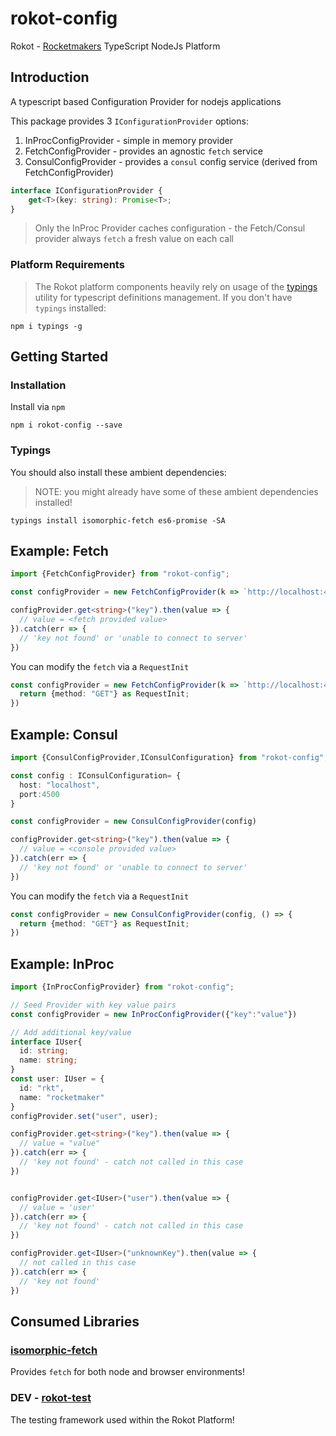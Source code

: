 # rokot-config

Rokot - [Rocketmakers](http://www.rocketmakers.com/) TypeScript NodeJs Platform

## Introduction

A typescript based Configuration Provider for nodejs applications

This package provides 3 `IConfigurationProvider` options:

1. InProcConfigProvider - simple in memory provider
2. FetchConfigProvider - provides an agnostic `fetch` service
3. ConsulConfigProvider - provides a `consul` config service (derived from FetchConfigProvider)

```typescript
interface IConfigurationProvider {
    get<T>(key: string): Promise<T>;
}
```

> Only the InProc Provider caches configuration - the Fetch/Consul provider always `fetch` a fresh value on each call

### Platform Requirements
>The Rokot platform components heavily rely on usage of the [typings](https://github.com/typings/typings) utility for typescript definitions management.
If you don't have `typings` installed:
```
npm i typings -g
```

## Getting Started

### Installation
Install via `npm`
```
npm i rokot-config --save
```

### Typings

You should also install these ambient dependencies:
>NOTE: you might already have some of these ambient dependencies installed!

```
typings install isomorphic-fetch es6-promise -SA
```

## Example: Fetch

```typescript
import {FetchConfigProvider} from "rokot-config";

const configProvider = new FetchConfigProvider(k => `http://localhost:4400/key/${k}`)

configProvider.get<string>("key").then(value => {
  // value = <fetch provided value>
}).catch(err => {
  // 'key not found' or 'unable to connect to server'
})
```

You can modify the `fetch` via a `RequestInit`

```typescript
const configProvider = new FetchConfigProvider(k => `http://localhost:4400/key/${k}`, () => {
  return {method: "GET"} as RequestInit;
})
```

## Example: Consul

```typescript
import {ConsulConfigProvider,IConsulConfiguration} from "rokot-config";

const config : IConsulConfiguration= {
  host: "localhost",
  port:4500
}

const configProvider = new ConsulConfigProvider(config)

configProvider.get<string>("key").then(value => {
  // value = <console provided value>
}).catch(err => {
  // 'key not found' or 'unable to connect to server'
})
```

You can modify the `fetch` via a `RequestInit`

```typescript
const configProvider = new ConsulConfigProvider(config, () => {
  return {method: "GET"} as RequestInit;
})
```

## Example: InProc

```typescript
import {InProcConfigProvider} from "rokot-config";

// Seed Provider with key value pairs
const configProvider = new InProcConfigProvider({"key":"value"})

// Add additional key/value
interface IUser{
  id: string;
  name: string;
}
const user: IUser = {
  id: "rkt",
  name: "rocketmaker"
}
configProvider.set("user", user);

configProvider.get<string>("key").then(value => {
  // value = "value"
}).catch(err => {
  // 'key not found' - catch not called in this case
})


configProvider.get<IUser>("user").then(value => {
  // value = 'user'
}).catch(err => {
  // 'key not found' - catch not called in this case
})

configProvider.get<IUser>("unknownKey").then(value => {
  // not called in this case
}).catch(err => {
  // 'key not found'
})
```

## Consumed Libraries

### [isomorphic-fetch](https://github.com/matthew-andrews/isomorphic-fetch)
Provides `fetch` for both node and browser environments!

### DEV - [rokot-test](https://github.com/Rocketmakers/rokot-test)
The testing framework used within the Rokot Platform!
